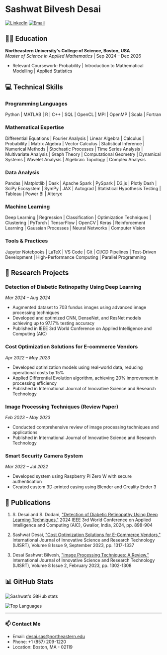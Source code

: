 # Sashwat Bilvesh Desai

[![LinkedIn](https://img.shields.io/badge/LinkedIn-0077B5?style=for-the-badge&logo=linkedin&logoColor=white)](https://www.linkedin.com/in/your-linkedin/)
[![Email](https://img.shields.io/badge/Email-D14836?style=for-the-badge&logo=gmail&logoColor=white)](mailto:desai.sas@northeastern.edu)

## 👨‍🎓 Education
**Northeastern University's College of Science, Boston, USA**  
*Master of Science in Applied Mathematics* | Sep 2024 – Dec 2026  
- Relevant Coursework: Probability | Introduction to Mathematical Modelling | Applied Statistics

## 💻 Technical Skills

### Programming Languages
Python | MATLAB | R | C++ | SQL | OpenCL | MPI | OpenMP | Scala | Fortran

### Mathematical Expertise
Differential Equations | Fourier Analysis | Linear Algebra | Calculus | Probability | Matrix Algebra | Vector Calculus | Statistical Inference | Numerical Methods | Stochastic Processes | Time Series Analysis | Multivariate Analysis | Graph Theory | Computational Geometry | Dynamical Systems | Wavelet Analysis | Algebraic Topology | Complex Analysis

### Data Analysis
Pandas | Matplotlib | Dask | Apache Spark | PySpark | D3.js | Plotly Dash | SciPy Ecosystem | SymPy | JAX | Autograd | Statistical Hypothesis Testing | Tableau | Power BI | Alteryx

### Machine Learning
Deep Learning | Regression | Classification | Optimization Techniques | Clustering | PyTorch | TensorFlow | OpenCV | Keras | Reinforcement Learning | Gaussian Processes | Neural Networks | Computer Vision

### Tools & Practices
Jupyter Notebooks | LaTeX | VS Code | Git | CI/CD Pipelines | Test-Driven Development | High-Performance Computing | Parallel Programming

## 🔬 Research Projects

### Detection of Diabetic Retinopathy Using Deep Learning
*Mar 2024 – Aug 2024*
- Augmented dataset to 703 fundus images using advanced image processing techniques
- Developed and optimized CNN, DenseNet, and ResNet models achieving up to 97.17% testing accuracy
- Published in IEEE 3rd World Conference on Applied Intelligence and Computing (AIC)

### Cost Optimization Solutions for E-commerce Vendors
*Apr 2022 – May 2023*
- Developed optimization models using real-world data, reducing operational costs by 15%
- Applied Differential Evolution algorithm, achieving 20% improvement in processing efficiency
- Published in International Journal of Innovative Science and Research Technology

### Image Processing Techniques (Review Paper)
*Feb 2023 – May 2023*
- Conducted comprehensive review of image processing techniques and applications
- Published in International Journal of Innovative Science and Research Technology

### Smart Security Camera System
*Mar 2022 – Jul 2022*
- Developed system using Raspberry Pi Zero W with secure authentication
- Created custom 3D-printed casing using Blender and Creality Ender 3

## 📝 Publications

1. S. Desai and S. Dodani, ["Detection of Diabetic Retinopathy Using Deep Learning Techniques,"](https://doi.org/10.1109/AIC61668.2024.10731034) 2024 IEEE 3rd World Conference on Applied Intelligence and Computing (AIC), Gwalior, India, 2024, pp. 898-904

2. Sashwat Desai, ["Cost Optimization Solutions for E-Commerce Vendors,"](https://doi.org/10.5281/zenodo.8397926) International Journal of Innovative Science and Research Technology (IJISRT), Volume 8 Issue 9, September 2023, pp. 1317-1337

3. Desai Sashwat Bilvesh, ["Image Processing Techniques: A Review,"](https://doi.org/10.5281/zenodo.7691869) International Journal of Innovative Science and Research Technology (IJISRT), Volume 8 Issue 2, February 2023, pp. 1302-1308

## 📊 GitHub Stats

![Sashwat's GitHub stats](https://github-readme-stats.vercel.app/api?username=desai-sashwat&show_icons=true&theme=radical)

![Top Languages](https://github-readme-stats.vercel.app/api/top-langs/?username=desai-sashwat&layout=compact&theme=radical)

---

### 📫 Contact Me
- Email: desai.sas@northeastern.edu
- Phone: +1 (857) 209-1220
- Location: Boston, MA - 02119
